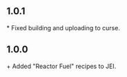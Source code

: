 1.0.1
-----

\* Fixed building and uploading to curse.  


1.0.0
-----

\+ Added "Reactor Fuel" recipes to JEI.  
